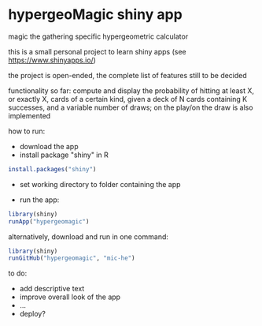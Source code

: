 # hypergeoMagic shiny app

magic the gathering specific hypergeometric calculator

this is a small personal project to learn shiny apps (see https://www.shinyapps.io/)

the project is open-ended, the complete list of features still to be decided 

functionality so far: compute and display the probability of hitting at least X, or exactly X, cards of a certain kind, given a deck of N cards containing K successes, and a variable number of draws; on the play/on the draw is also implemented

how to run: 
- download the app
- install package "shiny" in R
```r
install.packages("shiny")
```

- set working directory to folder containing the app

- run the app:
```r
library(shiny)
runApp("hypergeomagic")
```

alternatively, download and run in one command:
```r
library(shiny)
runGitHub("hypergeomagic", "mic-he")
```
to do:

- add descriptive text
- improve overall look of the app
- ...
- deploy?
